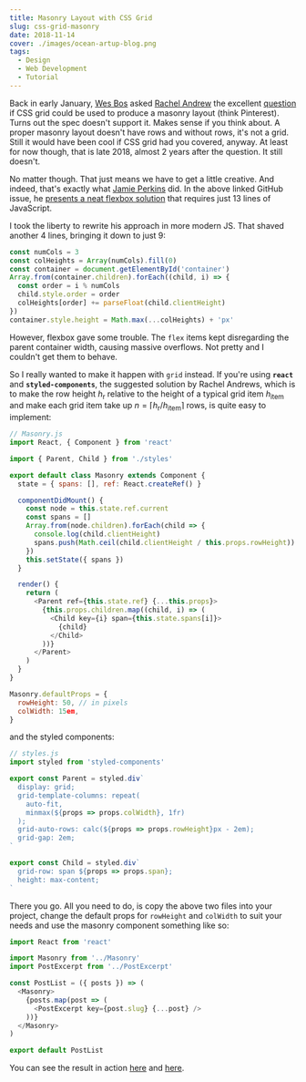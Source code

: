 ```yaml
---
title: Masonry Layout with CSS Grid
slug: css-grid-masonry
date: 2018-11-14
cover: ./images/ocean-artup-blog.png
tags:
  - Design
  - Web Development
  - Tutorial
---
```


Back in early January, [Wes Bos](https://github.com/wesbos) asked [Rachel Andrew](https://github.com/rachelandrew) the excellent [question](https://github.com/rachelandrew/cssgrid-ama/issues/19) if CSS grid could be used to produce a masonry layout (think Pinterest). Turns out the spec doesn't support it. Makes sense if you think about. A proper masonry layout doesn't have rows and without rows, it's not a grid. Still it would have been cool if CSS grid had you covered, anyway. At least for now though, that is late 2018, almost 2 years after the question. It still doesn't.

No matter though. That just means we have to get a little creative. And indeed, that's exactly what [Jamie Perkins](https://github.com/inorganik) did. In the above linked GitHub issue, he [presents a neat flexbox solution](https://codepen.io/inorganik/pen/pREYPJ) that requires just 13 lines of JavaScript.

I took the liberty to rewrite his approach in more modern JS. That shaved another 4 lines, bringing it down to just 9:

```javascript
const numCols = 3
const colHeights = Array(numCols).fill(0)
const container = document.getElementById('container')
Array.from(container.children).forEach((child, i) => {
  const order = i % numCols
  child.style.order = order
  colHeights[order] += parseFloat(child.clientHeight)
})
container.style.height = Math.max(...colHeights) + 'px'
```

However, flexbox gave some trouble. The `flex` items kept disregarding the parent container width, causing massive overflows. Not pretty and I couldn't get them to behave.

So I really wanted to make it happen with `grid` instead. If you're using **`react`** and **`styled-components`**, the suggested solution by Rachel Andrews, which is to make the row height $h_\text{r}$ relative to the height of a typical grid item $h_\text{item}$ and make each grid item take up $n = \lceil h_\text{r}/h_\text{item}\rceil$ rows, is quite easy to implement:

```javascript
// Masonry.js
import React, { Component } from 'react'

import { Parent, Child } from './styles'

export default class Masonry extends Component {
  state = { spans: [], ref: React.createRef() }

  componentDidMount() {
    const node = this.state.ref.current
    const spans = []
    Array.from(node.children).forEach(child => {
      console.log(child.clientHeight)
      spans.push(Math.ceil(child.clientHeight / this.props.rowHeight))
    })
    this.setState({ spans })
  }

  render() {
    return (
      <Parent ref={this.state.ref} {...this.props}>
        {this.props.children.map((child, i) => (
          <Child key={i} span={this.state.spans[i]}>
            {child}
          </Child>
        ))}
      </Parent>
    )
  }
}

Masonry.defaultProps = {
  rowHeight: 50, // in pixels
  colWidth: 15em,
}
```

and the styled components:

```javascript
// styles.js
import styled from 'styled-components'

export const Parent = styled.div`
  display: grid;
  grid-template-columns: repeat(
    auto-fit,
    minmax(${props => props.colWidth}, 1fr)
  );
  grid-auto-rows: calc(${props => props.rowHeight}px - 2em);
  grid-gap: 2em;
`

export const Child = styled.div`
  grid-row: span ${props => props.span};
  height: max-content;
`
```

There you go. All you need to do, is copy the above two files into your project, change the default props for `rowHeight` and `colWidth` to suit your needs and use the masonry component something like so:

```javascript
import React from 'react'

import Masonry from '../Masonry'
import PostExcerpt from '../PostExcerpt'

const PostList = ({ posts }) => (
  <Masonry>
    {posts.map(post => (
      <PostExcerpt key={post.slug} {...post} />
    ))}
  </Masonry>
)

export default PostList
```

You can see the result in action [here](https://ocean-artup.eu/blog) and [here](https://studenten-bilden-schueler.de/blog).
